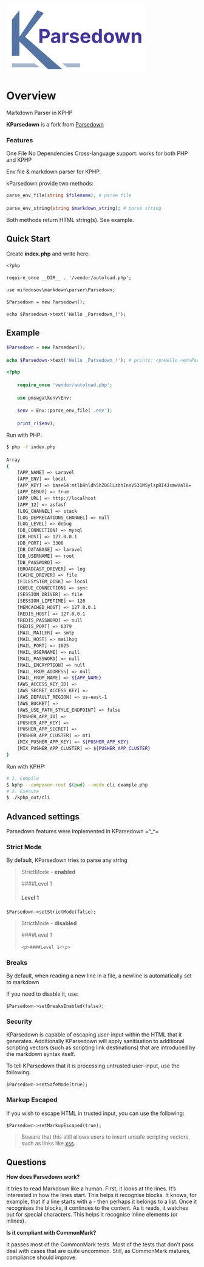 ![KParsedown](_docs/logo.png)

# Overview

Markdown Parser in KPHP

**KParsedown** is a fork from [Parsedown](https://github.com/erusev/parsedown)

### Features

One File
No Dependencies
Cross-language support: works for both PHP and KPHP


Env file & markdown parser for KPHP.

kParsedown provide two methods:

```php
parse_env_file(string $filename); # parse file

parse_env_string(string $markdown_string); # parse string
```

Both methods return HTML string(s). See example.

## Quick Start
Create **index.php** and write here:
```
<?php

require_once __DIR__ . '/vendor/autoload.php';

use mifedosov\markdown\parser\Parsedown;

$Parsedown = new Parsedown();

echo $Parsedown->text('Hello _Parsedown_!');
```

## Example

```php
$Parsedown = new Parsedown();

echo $Parsedown->text('Hello _Parsedown_!'); # prints: <p>Hello <em>Parsedown</em>!</p>
```

```php
<?php

    require_once 'vendor/autoload.php';

    use pmswga\kenv\Env;

    $env = Env::parse_env_file('.env');

    print_r($env);
```
Run with PHP:

```bash
$ php -f index.php

Array
(
    [APP_NAME] => Laravel
    [APP_ENV] => local
    [APP_KEY] => base64:mtlb8hldh5hZ0GlLzbhInsV531MSylspRI4JsmwVal8=
    [APP_DEBUG] => true
    [APP_URL] => http://localhost
    [APP_12] => asfasf
    [LOG_CHANNEL] => stack
    [LOG_DEPRECATIONS_CHANNEL] => null
    [LOG_LEVEL] => debug
    [DB_CONNECTION] => mysql
    [DB_HOST] => 127.0.0.1
    [DB_PORT] => 3306
    [DB_DATABASE] => laravel
    [DB_USERNAME] => root
    [DB_PASSWORD] =>
    [BROADCAST_DRIVER] => log
    [CACHE_DRIVER] => file
    [FILESYSTEM_DISK] => local
    [QUEUE_CONNECTION] => sync
    [SESSION_DRIVER] => file
    [SESSION_LIFETIME] => 120
    [MEMCACHED_HOST] => 127.0.0.1
    [REDIS_HOST] => 127.0.0.1
    [REDIS_PASSWORD] => null
    [REDIS_PORT] => 6379
    [MAIL_MAILER] => smtp
    [MAIL_HOST] => mailhog
    [MAIL_PORT] => 1025
    [MAIL_USERNAME] => null
    [MAIL_PASSWORD] => null
    [MAIL_ENCRYPTION] => null
    [MAIL_FROM_ADDRESS] => null
    [MAIL_FROM_NAME] => ${APP_NAME}
    [AWS_ACCESS_KEY_ID] =>
    [AWS_SECRET_ACCESS_KEY] =>
    [AWS_DEFAULT_REGION] => us-east-1
    [AWS_BUCKET] =>
    [AWS_USE_PATH_STYLE_ENDPOINT] => false
    [PUSHER_APP_ID] =>
    [PUSHER_APP_KEY] =>
    [PUSHER_APP_SECRET] =>
    [PUSHER_APP_CLUSTER] => mt1
    [MIX_PUSHER_APP_KEY] => ${PUSHER_APP_KEY}
    [MIX_PUSHER_APP_CLUSTER] => ${PUSHER_APP_CLUSTER}
)
```

Run with KPHP:

```bash
# 1. Compile
$ kphp --composer-root $(pwd) --mode cli example.php
# 2. Execute
$ ./kphp_out/cli
```

## Advanced settings

Parsedown features were implemented in KParsedown =^_^=

### Strict Mode

By default, KParsedown tries to parse any string

> StrictMode - **enabled**
> 
> ####Level 1 
> #### Level 1

`$Parsedown->setStrictMode(false);`

> StrictMode - **disabled**
>
> ####Level 1
>
> `<p>####Level 1<\p>`

### Breaks

By default, when reading a new line in a file, a newline is automatically set to markdown

If you need to disable it, use:

`$Parsedown->setBreaksEnabled(false);`

### Security

KParsedown is capable of escaping user-input within the HTML that it generates. Additionally KParsedown will apply sanitisation to additional scripting vectors (such as scripting link destinations) that are introduced by the markdown syntax itself.

To tell KParsedown that it is processing untrusted user-input, use the following:

`$Parsedown->setSafeMode(true);`

### Markup Escaped

If you wish to escape HTML in trusted input, you can use the following:

`$Parsedown->setMarkupEscaped(true);`

> Beware that this still allows users to insert unsafe scripting vectors, such as links like [xss](javascript:alert%281%29).

## Questions

**How does Parsedown work?**

It tries to read Markdown like a human. First, it looks at the lines. It’s interested in how the lines start. This helps it recognise blocks. It knows, for example, that if a line starts with a - then perhaps it belongs to a list. Once it recognises the blocks, it continues to the content. As it reads, it watches out for special characters. This helps it recognise inline elements (or inlines).

**Is it compliant with CommonMark?**

It passes most of the CommonMark tests. Most of the tests that don't pass deal with cases that are quite uncommon. Still, as CommonMark matures, compliance should improve.
